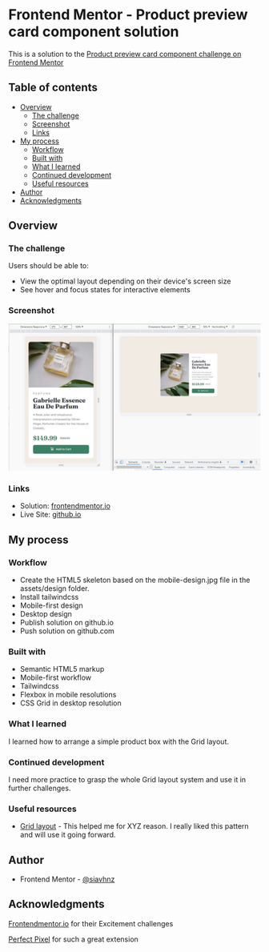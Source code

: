 # Frontend Mentor - Product preview card component solution

This is a solution to the [Product preview card component challenge on Frontend Mentor](https://www.frontendmentor.io/challenges/product-preview-card-component-GO7UmttRfa)

## Table of contents

- [Overview](#overview)
  - [The challenge](#the-challenge)
  - [Screenshot](#screenshot)
  - [Links](#links)
- [My process](#my-process)
  - [Workflow](#workflow)
  - [Built with](#built-with)
  - [What I learned](#what-i-learned)
  - [Continued development](#continued-development)
  - [Useful resources](#useful-resources)
- [Author](#author)
- [Acknowledgments](#acknowledgments)

## Overview

### The challenge

Users should be able to:

- View the optimal layout depending on their device's screen size
- See hover and focus states for interactive elements

### Screenshot

![screenshot](./assets/images/screenshot.JPG)

### Links

- Solution: [frontendmentor.io](https://your-solution-url.com)
- Live Site: [github.io](https://siavhnz.github.io/frontendmentor/4.product-preview-card/index.html)

## My process

### Workflow

- Create the HTML5 skeleton based on the mobile-design.jpg file in the assets/design folder.
- Install tailwindcss
- Mobile-first design
- Desktop design
- Publish solution on github.io
- Push solution on github.com

### Built with

- Semantic HTML5 markup
- Mobile-first workflow
- Tailwindcss
- Flexbox in mobile resolutions
- CSS Grid in desktop resolution

### What I learned

I learned how to arrange a simple product box with the Grid layout.

### Continued development

I need more practice to grasp the whole Grid layout system and use it in further challenges.

### Useful resources

- [Grid layout](https://www.example.com) - This helped me for XYZ reason. I really liked this pattern and will use it going forward.

## Author

- Frontend Mentor - [@siavhnz](https://www.frontendmentor.io/profile/siavhnz)

## Acknowledgments

[Frontendmentor.io](https://www.frontendmentor.io/challenges) for their Excitement challenges  

[Perfect Pixel](https://chrome.google.com/webstore/detail/perfectpixel-by-welldonec/dkaagdgjmgdmbnecmcefdhjekcoceebi?hl=en) for such a great extension
